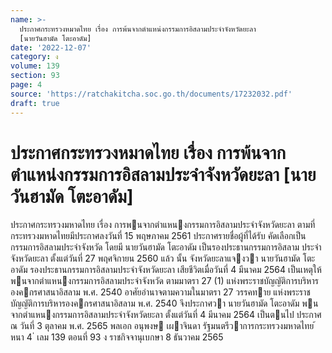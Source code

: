 ```yaml
---
name: >-
  ประกาศกระทรวงหมาดไทย เรื่อง การพ้นจากตำแหน่งกรรมการอิสลามประจำจังหวัดยะลา
  [นายวันฮามัด โตะอาดัม]
date: '2022-12-07'
category: ง
volume: 139
section: 93
page: 4
source: 'https://ratchakitcha.soc.go.th/documents/17232032.pdf'
draft: true
---
```


# ประกาศกระทรวงหมาดไทย เรื่อง การพ้นจากตำแหน่งกรรมการอิสลามประจำจังหวัดยะลา [นายวันฮามัด โตะอาดัม]

ประกาศกระทรวงมหาดไทย เรื่อง การพนจากตําแหนงกรรมการอิสลามประจําจังหวัดยะลา ตามที่ กระทรวงมหาดไทยมีประกาศลงวันที่ 15 พฤษภาคม 2561 ประกาศรายชื่อผู้ที่ได้รับ คัดเลือกเป็นกรรมการอิสลามประจําจังหวัด โดยมี นายวันฮามัด โตะอาดัม เป็นรองประธานกรรมการอิสลาม ประจําจังหวัดยะลา ตั้งแต่วันที่ 27 พฤศจิกายน 2560 แล้ว นั้น จังหวัดยะลาแจงวา นายวันฮามัด โตะอาดัม รองประธานกรรมการอิสลามประจําจังหวัดยะลา เสียชีวิตเมื่อวันที่ 4 มีนาคม 2564 เป็นเหตุให้พนจากตําแหนงกรรมการอิสลามประจําจังหวัด ตามมาตรา 27 (1) แห่งพระราชบัญญัติการบริหารองคกรศาสนาอิสลาม พ.ศ. 2540 อาศัยอํานาจตามความในมาตรา 27 วรรคทาย แห่งพระราชบัญญัติการบริหารองคกรศาสนาอิสลาม พ.ศ. 2540 จึงประกาศวา นายวันฮามัด โตะอาดัม พนจากตําแหนงกรรมการอิสลามประจําจังหวัดยะลา ตั้งแต่วันที่ 4 มีนาคม 2564 เป็นตนไป ประกาศ ณ วันที่ 3 ตุลาคม พ.ศ. 2565 พลเอก อนุพงษ เผาจินดา รัฐมนตรีวาการกระทรวงมหาดไทย ้ หนา 4 ่ เลม 139 ตอนที่ 93 ง ราชกิจจานุเบกษา 8 ธันวาคม 2565
